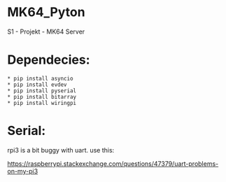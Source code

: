 # MK64_Pyton
S1 - Projekt - MK64 Server

# Dependecies:
```
* pip install asyncio
* pip install evdev
* pip install pyserial
* pip install bitarray
* pip install wiringpi
```

# Serial:

rpi3 is a bit buggy with uart. use this:

https://raspberrypi.stackexchange.com/questions/47379/uart-problems-on-my-pi3